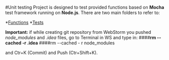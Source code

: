 #Unit testing
Project is designed to test provided functions based on **Mocha** test framework running on **Node.js**.
There are two main folders to refer to:

*[Functions](C:\Users\cdtilestone\mochaa\index.js)
*[Tests](C:\Users\cdtilestone\mochaa\test\index.spec.js)


**Important:**
if while creating git repository from WebStorm you pushed _node_modules_ and _.idea_ files,
go to Terminal in WS and type in:
####**rm --cached -r .idea**
####rm --cached - r node_modules

and Ctr+K (Commit) and Push (Ctr+Shift+K).
